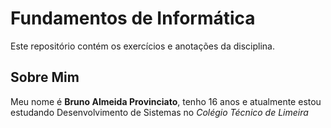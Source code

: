 # Fundamentos de Informática
Este repositório contém os exercícios e anotações da disciplina.

## Sobre Mim
Meu nome é **Bruno Almeida Provinciato**, tenho 16 anos e atualmente estou estudando Desenvolvimento de Sistemas no *Colégio Técnico de Limeira*